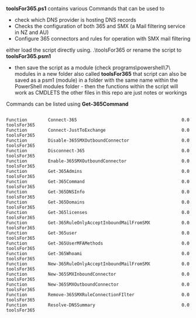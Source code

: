 <b>toolsFor365.ps1</b> contains various Commands that can be used to
  - check which DNS  provider is hosting DNS records
  - Checks the configuration of both 365 and SMX (a Mail filtering service in NZ and AU)
  - Configure 365 connectors and rules for operation with SMX mail filtering

either load the script directly using. .\toolsFor365
or rename the script to <b>toolsFor365.psm1</b>
 - then save the script as a module (check programs\powershell\7\ modules in a new folder also called <b>toolsFor365</b> 
 that script can also be saved as a psm1 (module) in a folder with the same name within the PowerShell modules folder - then the functions within the script will work as CMDLETS
the other files in this repo are just notes or workings

Commands can be listed using <b>Get-365Command</b>

<code>
Function        Connect-365                                        0.0        toolsFor365
Function        Connect-JustToExchange                             0.0        toolsFor365
Function        Disable-365SMXOutboundConnector                    0.0        toolsFor365
Function        Disconnect-365                                     0.0        toolsFor365
Function        Enable-365SMXOutboundConnector                     0.0        toolsFor365
Function        Get-365Admins                                      0.0        toolsFor365
Function        Get-365Command                                     0.0        toolsFor365
Function        Get-365DNSInfo                                     0.0        toolsFor365
Function        Get-365Domains                                     0.0        toolsFor365
Function        Get-365licenses                                    0.0        toolsFor365
Function        Get-365RuleOnlyAcceptInboundMailFromSMX            0.0        toolsFor365
Function        Get-365user                                        0.0        toolsFor365
Function        Get-365UserMFAMethods                              0.0        toolsFor365
Function        Get-365Whoami                                      0.0        toolsFor365
Function        New-365RuleOnlyAcceptInboundMailFromSMX            0.0        toolsFor365
Function        New-365SMXInboundConnector                         0.0        toolsFor365
Function        New-365SMXOutboundConnector                        0.0        toolsFor365
Function        Remove-365SMXRuleConnectionFIlter                  0.0        toolsFor365
Function        Resolve-DNSSummary                                 0.0        toolsFor365
</code>



